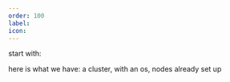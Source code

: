 ```yaml
---
order: 100
label: 
icon: 
---
```


start with:

here is what we have: a cluster, with an os, nodes already set up
